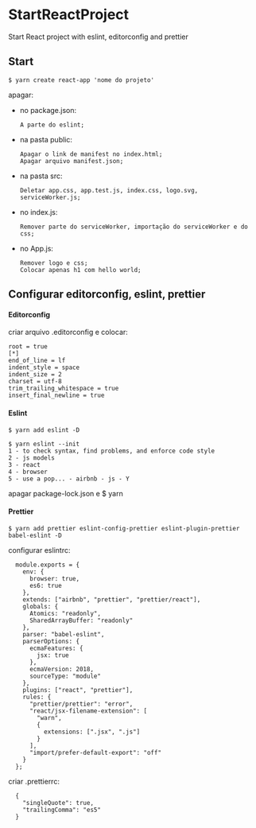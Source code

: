 # StartReactProject

Start React project with eslint, editorconfig and prettier

## Start

`$ yarn create react-app 'nome do projeto'`

apagar:
  
  - no package.json: 
    	
		A parte do eslint;

  - na pasta public:
			
		Apagar o link de manifest no index.html;
		Apagar arquivo manifest.json;


  - na pasta src:
			
		Deletar app.css, app.test.js, index.css, logo.svg, serviceWorker.js;

  - no index.js: 
    	
		Remover parte do serviceWorker, importação do serviceWorker e do css;

  - no App.js:
	    
		Remover logo e css;
		Colocar apenas h1 com hello world;

## Configurar editorconfig, eslint, prettier

#### Editorconfig	
		
criar arquivo .editorconfig e colocar:
```
root = true
[*]
end_of_line = lf
indent_style = space
indent_size = 2
charset = utf-8
trim_trailing_whitespace = true
insert_final_newline = true
```
#### Eslint

`$ yarn add eslint -D`

```
$ yarn eslint --init
1 - to check syntax, find problems, and enforce code style
2 - js models
3 - react
4 - browser
5 - use a pop... - airbnb - js - Y
```

apagar package-lock.json e $ yarn

#### Prettier

`$ yarn add prettier eslint-config-prettier eslint-plugin-prettier babel-eslint -D`
	
configurar eslintrc:

```
  module.exports = {
    env: {
      browser: true,
      es6: true
    },
    extends: ["airbnb", "prettier", "prettier/react"],
    globals: {
      Atomics: "readonly",
      SharedArrayBuffer: "readonly"
    },
    parser: "babel-eslint",
    parserOptions: {
      ecmaFeatures: {
        jsx: true
      },
      ecmaVersion: 2018,
      sourceType: "module"
    },
    plugins: ["react", "prettier"],
    rules: {
      "prettier/prettier": "error",
      "react/jsx-filename-extension": [
        "warn",
        {
          extensions: [".jsx", ".js"]
        }
      ],
      "import/prefer-default-export": "off"
    }
  };
```

  criar .prettierrc:

```
  {
    "singleQuote": true,
    "trailingComma": "es5"
  }
```
